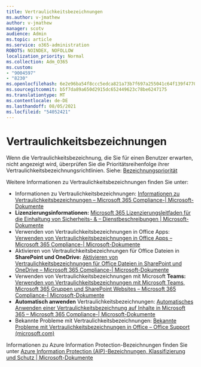 ```yaml
---
title: Vertraulichkeitsbezeichnungen
ms.author: v-jmathew
author: v-jmathew
manager: scotv
audience: Admin
ms.topic: article
ms.service: o365-administration
ROBOTS: NOINDEX, NOFOLLOW
localization_priority: Normal
ms.collection: Adm_O365
ms.custom:
- "9004597"
- "8230"
ms.openlocfilehash: 6e2e96ba54f8ccc5edca821a73b7f697a255041c64f139f47702f637dd6dbb2a
ms.sourcegitcommit: b5f7da89a650d2915dc652449623c78be6247175
ms.translationtype: MT
ms.contentlocale: de-DE
ms.lasthandoff: 08/05/2021
ms.locfileid: "54052421"
---
```

# <a name="sensitivity-labels"></a>Vertraulichkeitsbezeichnungen

Wenn die Vertraulichkeitsbezeichnung, die Sie für einen Benutzer erwarten, nicht angezeigt wird, überprüfen Sie die Prioritätsreihenfolge ihrer Vertraulichkeitsbezeichnungsrichtlinien. Siehe: [Bezeichnungspriorität](https://docs.microsoft.com/microsoft-365/compliance/sensitivity-labels)

Weitere Informationen zu Vertraulichkeitsbezeichnungen finden Sie unter:

- Informationen zu Vertraulichkeitsbezeichnungen: [Informationen zu Vertraulichkeitsbezeichnungen – Microsoft 365 Compliance-| Microsoft-Dokumente](https://docs.microsoft.com/microsoft-365/compliance/sensitivity-labels)
- **Lizenzierungsinformationen:** [Microsoft 365 Lizenzierungsleitfaden für die Einhaltung von Sicherheits- & – Dienstbeschreibungen | Microsoft-Dokumente](https://docs.microsoft.com/office365/servicedescriptions/microsoft-365-service-descriptions/microsoft-365-tenantlevel-services-licensing-guidance/microsoft-365-security-compliance-licensing-guidance#information-protection)
- Verwenden von Vertraulichkeitsbezeichnungen in Office Apps: [Verwenden von Vertraulichkeitsbezeichnungen in Office Apps – Microsoft 365 Compliance-| Microsoft-Dokumente](https://docs.microsoft.com/microsoft-365/compliance/sensitivity-labels-office-apps)
- Aktivieren von Vertraulichkeitsbezeichnungen für Office Dateien in **SharePoint und OneDrive:** [Aktivieren von Vertraulichkeitsbezeichnungen für Office Dateien in SharePoint und OneDrive – Microsoft 365 Compliance-| Microsoft-Dokumente](https://docs.microsoft.com/microsoft-365/compliance/sensitivity-labels-sharepoint-onedrive-files)
- Verwenden von Vertraulichkeitsbezeichnungen mit Microsoft **Teams:** [Verwenden von Vertraulichkeitsbezeichnungen mit Microsoft Teams, Microsoft 365 Gruppen und SharePoint Websites – Microsoft 365 Compliance-| Microsoft-Dokumente](https://docs.microsoft.com/microsoft-365/compliance/sensitivity-labels-teams-groups-sites)
- **Automatisch anwenden** Vertraulichkeitsbezeichnungen: [Automatisches Anwenden einer Vertraulichkeitsbezeichnung auf Inhalte in Microsoft 365 – Microsoft 365 Compliance-| Microsoft-Dokumente](https://docs.microsoft.com/microsoft-365/compliance/apply-sensitivity-label-automatically)
- Bekannte Probleme mit Vertraulichkeitsbezeichnungen: [Bekannte Probleme mit Vertraulichkeitsbezeichnungen in Office – Office Support (microsoft.com)](https://support.microsoft.com/office/known-issues-with-sensitivity-labels-in-office-b169d687-2bbd-4e21-a440-7da1b2743edc)

Informationen zu Azure Information Protection-Bezeichnungen finden Sie unter [Azure Information Protection (AIP)-Bezeichnungen, Klassifizierung und Schutz | Microsoft-Dokumente](https://docs.microsoft.com/azure/information-protection/aip-classification-and-protection)
